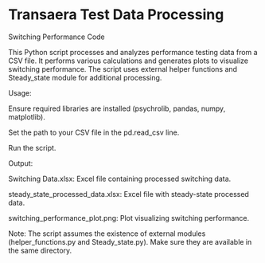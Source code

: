 # Transaera Test Data Processing
Switching Performance Code

This Python script processes and analyzes performance testing data from a CSV file. It performs various calculations and generates plots to visualize switching performance. The script uses external helper functions and Steady_state module for additional processing.

Usage:

Ensure required libraries are installed (psychrolib, pandas, numpy, matplotlib).

Set the path to your CSV file in the pd.read_csv line.

Run the script.

Output:

Switching Data.xlsx: Excel file containing processed switching data.

steady_state_processed_data.xlsx: Excel file with steady-state processed data.

switching_performance_plot.png: Plot visualizing switching performance.

Note: The script assumes the existence of external modules (helper_functions.py and Steady_state.py). Make sure they are available in the same directory.
